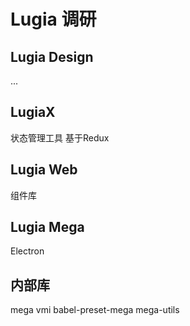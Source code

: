 # Lugia 调研

## Lugia Design

...

## LugiaX

状态管理工具 基于Redux

## Lugia Web

组件库

## Lugia Mega

Electron

## 内部库

mega vmi
babel-preset-mega
mega-utils
